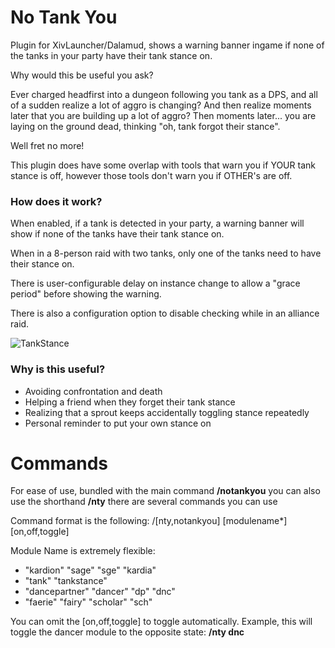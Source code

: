 # No Tank You
Plugin for XivLauncher/Dalamud, shows a warning banner ingame if none of the tanks in your party have their tank stance on.

Why would this be useful you ask?

Ever charged headfirst into a dungeon following you tank as a DPS, and all of a sudden realize a lot of aggro is changing?
And then realize moments later that you are building up a lot of aggro?
Then moments later... you are laying on the ground dead, thinking "oh, tank forgot their stance".

Well fret no more!

This plugin does have some overlap with tools that warn you if YOUR tank stance is off, however those tools don't warn you if OTHER's are off.

### How does it work?
When enabled, if a tank is detected in your party, a warning banner will show if none of the tanks have their tank stance on.

When in a 8-person raid with two tanks, only one of the tanks need to have their stance on.

There is user-configurable delay on instance change to allow a "grace period" before showing the warning.

There is also a configuration option to disable checking while in an alliance raid.

![TankStance](https://user-images.githubusercontent.com/9083275/142379197-9cba7a62-4fe4-46bb-b346-9cdead65f06e.png)

### Why is this useful?
* Avoiding confrontation and death
* Helping a friend when they forget their tank stance
* Realizing that a sprout keeps accidentally toggling stance repeatedly
* Personal reminder to put your own stance on 

# Commands
For ease of use, bundled with the main command **/notankyou** you can also use the shorthand **/nty** there are several commands you can use

Command format is the following:
/[nty,notankyou] [modulename*] [on,off,toggle]

Module Name is extremely flexible:
* "kardion" "sage" "sge" "kardia"
* "tank" "tankstance"
* "dancepartner" "dancer" "dp" "dnc"
* "faerie" "fairy" "scholar" "sch"

You can omit the [on,off,toggle] to toggle automatically.
Example, this will toggle the dancer module to the opposite state:
**/nty dnc**
